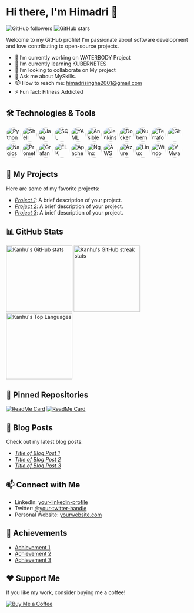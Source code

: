 # Hi there, I'm Himadri 👋

![GitHub followers](https://img.shields.io/github/followers/HimadriSingha?style=social)
![GitHub stars](https://img.shields.io/github/stars/HimadriSingha?style=social)

Welcome to my GitHub profile! I'm passionate about software development and love contributing to open-source projects.

- 🔭 I’m currently working on WATERBODY Project
- 🌱 I’m currently learning KUBERNETES
- 👯 I’m looking to collaborate on My project
- 💬 Ask me about MySkills.
- 📫 How to reach me: himadrisingha2001@gmail.com
- ⚡ Fun fact: Fitness Addicted

## 🛠️ Technologies & Tools

<p align="left">
  <img src="https://img.shields.io/badge/-Python-333?style=for-the-badge&logo=python&logoColor=3776AB&labelColor=000&color=000" alt="Python" style="border-radius: 50%;" height="40"/>
  <img src="https://img.shields.io/badge/-Shell_Scripting-333?style=for-the-badge&logo=gnu-bash&logoColor=4EAA25&labelColor=000&color=000" alt="Shell Scripting" style="border-radius: 50%;" height="40"/>
  <img src="https://img.shields.io/badge/-Java-333?style=for-the-badge&logo=java&logoColor=007396&labelColor=000&color=000" alt="Java" style="border-radius: 50%;" height="40"/>
  <img src="https://img.shields.io/badge/-SQL-333?style=for-the-badge&logo=postgresql&logoColor=4169E1&labelColor=000&color=000" alt="SQL" style="border-radius: 50%;" height="40"/>
  <img src="https://img.shields.io/badge/-YAML-333?style=for-the-badge&logo=yaml&logoColor=FFFF00&labelColor=000&color=000" alt="YAML" style="border-radius: 50%;" height="40"/>

  <img src="https://img.shields.io/badge/-Ansible-333?style=for-the-badge&logo=ansible&logoColor=EE0000&labelColor=000&color=000" alt="Ansible" style="border-radius: 50%;" height="40"/>
  <img src="https://img.shields.io/badge/-Jenkins-333?style=for-the-badge&logo=jenkins&logoColor=D24939&labelColor=000&color=000" alt="Jenkins" style="border-radius: 50%;" height="40"/>
  <img src="https://img.shields.io/badge/-Docker-333?style=for-the-badge&logo=docker&logoColor=2496ED&labelColor=000&color=000" alt="Docker" style="border-radius: 50%;" height="40"/>
  <img src="https://img.shields.io/badge/-Kubernetes-333?style=for-the-badge&logo=kubernetes&logoColor=326CE5&labelColor=000&color=000" alt="Kubernetes" style="border-radius: 50%;" height="40"/>
  <img src="https://img.shields.io/badge/-Terraform-333?style=for-the-badge&logo=terraform&logoColor=623CE4&labelColor=000&color=000" alt="Terraform" style="border-radius: 50%;" height="40"/>
  <img src="https://img.shields.io/badge/-Git-333?style=for-the-badge&logo=git&logoColor=F05032&labelColor=000&color=000" alt="Git" style="border-radius: 50%;" height="40"/>
  <img src="https://img.shields.io/badge/-Nagios-333?style=for-the-badge&logo=nagios&logoColor=00C957&labelColor=000&color=000" alt="Nagios" style="border-radius: 50%;" height="40"/>
  <img src="https://img.shields.io/badge/-Prometheus-333?style=for-the-badge&logo=prometheus&logoColor=E6522C&labelColor=000&color=000" alt="Prometheus" style="border-radius: 50%;" height="40"/>
  <img src="https://img.shields.io/badge/-Grafana-333?style=for-the-badge&logo=grafana&logoColor=F46800&labelColor=000&color=000" alt="Grafana" style="border-radius: 50%;" height="40"/>
  <img src="https://img.shields.io/badge/-ELK_Stack-333?style=for-the-badge&logo=elastic&logoColor=005571&labelColor=000&color=000" alt="ELK Stack" style="border-radius: 50%;" height="40"/>
  <img src="https://img.shields.io/badge/-Apache_HTTP_Server-333?style=for-the-badge&logo=apache&logoColor=D22128&labelColor=000&color=000" alt="Apache HTTP Server" style="border-radius: 50%;" height="40"/>
  <img src="https://img.shields.io/badge/-Nginx-333?style=for-the-badge&logo=nginx&logoColor=009639&labelColor=000&color=000" alt="Nginx" style="border-radius: 50%;" height="40"/>

  <img src="https://img.shields.io/badge/-AWS-333?style=for-the-badge&logo=amazon-aws&logoColor=FF9900&labelColor=000&color=000" alt="AWS" style="border-radius: 50%;" height="40"/>
  <img src="https://img.shields.io/badge/-Azure-333?style=for-the-badge&logo=microsoft-azure&logoColor=0078D4&labelColor=000&color=000" alt="Azure" style="border-radius: 50%;" height="40"/>
  <img src="https://img.shields.io/badge/-Linux-333?style=for-the-badge&logo=linux&logoColor=FCC624&labelColor=000&color=000" alt="Linux" style="border-radius: 50%;" height="40"/>
  <img src="https://img.shields.io/badge/-Windows_Server-333?style=for-the-badge&logo=windows&logoColor=0078D6&labelColor=000&color=000" alt="Windows Server" style="border-radius: 50%;" height="40"/>
  <img src="https://img.shields.io/badge/-VMware-333?style=for-the-badge&logo=vmware&logoColor=607078&labelColor=000&color=000" alt="VMware" style="border-radius: 50%;" height="40"/>
</p>

## 🚀 My Projects

Here are some of my favorite projects:

- [*Project 1*](https://github.com/7735Kanhu/project1): A brief description of your project.
- [*Project 2*](https://github.com/7735Kanhu/project2): A brief description of your project.
- [*Project 3*](https://github.com/7735Kanhu/project3): A brief description of your project.

## 📊 GitHub Stats

<p align="left">
  <img src="https://github-readme-stats.vercel.app/api?username=7735Kanhu&show_icons=true&theme=radical" alt="Kanhu's GitHub stats" height="180em"/>
  <img src="https://github-readme-streak-stats.herokuapp.com/?user=7735Kanhu&theme=radical" alt="Kanhu's GitHub streak stats" height="180em"/>
  <img src="https://github-readme-stats.vercel.app/api/top-langs/?username=7735Kanhu&layout=compact&theme=radical" alt="Kanhu's Top Languages" height="180em"/>
</p>

## 🌟 Pinned Repositories

[![ReadMe Card](https://github-readme-stats.vercel.app/api/pin/?username=7735Kanhu&repo=project1&theme=radical)](https://github.com/7735Kanhu/project1)
[![ReadMe Card](https://github-readme-stats.vercel.app/api/pin/?username=7735Kanhu&repo=project2&theme=radical)](https://github.com/7735Kanhu/project2)

## 📝 Blog Posts

Check out my latest blog posts:

- [*Title of Blog Post 1*](https://link-to-blog1.com)
- [*Title of Blog Post 2*](https://link-to-blog2.com)
- [*Title of Blog Post 3*](https://link-to-blog3.com)

## 📫 Connect with Me

- LinkedIn: [your-linkedin-profile](https://www.linkedin.com/in/your-profile)
- Twitter: [@your-twitter-handle](https://twitter.com/your-handle)
- Personal Website: [yourwebsite.com](https://yourwebsite.com)

## 🏅 Achievements

- [Achievement 1](https://link-to-achievement)
- [Achievement 2](https://link-to-achievement)
- [Achievement 3](https://link-to-achievement)

## ❤️ Support Me

If you like my work, consider buying me a coffee!

[![Buy Me a Coffee](https://img.shields.io/badge/Buy%20Me%20a%20Coffee-donate-yellow?style=flat&logo=buy-me-a-coffee)](https://www.buymeacoffee.com/yourprofile)
